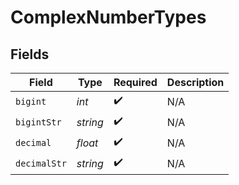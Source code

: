 # ComplexNumberTypes


## Fields

| Field              | Type               | Required           | Description        |
| ------------------ | ------------------ | ------------------ | ------------------ |
| `bigint`           | *int*              | :heavy_check_mark: | N/A                |
| `bigintStr`        | *string*           | :heavy_check_mark: | N/A                |
| `decimal`          | *float*            | :heavy_check_mark: | N/A                |
| `decimalStr`       | *string*           | :heavy_check_mark: | N/A                |